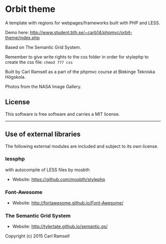 Orbit theme
==================
 
A template with regions for webpages/frameworks built with PHP and LESS.

Demo here: http://www.student.bth.se/~carb14/phpmvc/orbit-theme/index.php

Based on The Semantic Grid System.

Remember to give write rights to the css folder in order for stylephp to create the css file: `chmod 777 css`
 
Built by Carl Ramsell as a part of the phpmvc course at Blekinge Tekniska Högskola.

Photos from the NASA Image Gallery.
 
License 
------------------
 
This software is free software and carries a MIT license.
 
------------------

Use of external libraries
-----------------------------------

The following external modules are included and subject to its own license.

### lessphp
with autocompile of LESS files by mosbth
* Website: https://github.com/mosbth/stylephp

### Font-Awesome
* Website: http://fortawesome.github.io/Font-Awesome/

### The Semantic Grid System
* Website: http://tylertate.github.io/semantic.gs/

 
Copyright (c) 2015 Carl Ramsell